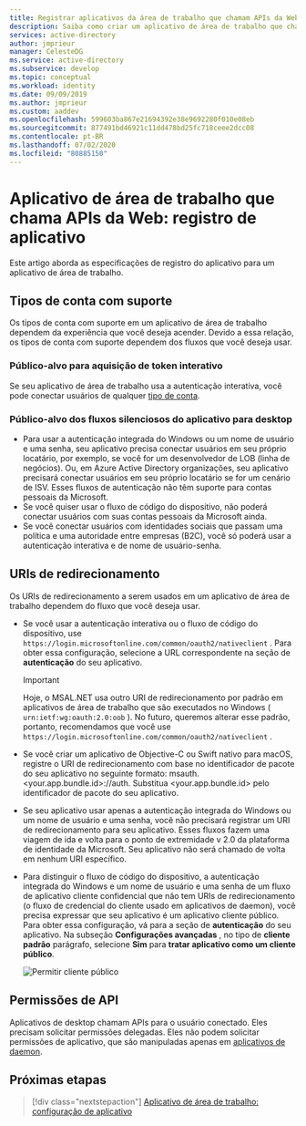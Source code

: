 ```yaml
---
title: Registrar aplicativos da área de trabalho que chamam APIs da Web-plataforma Microsoft Identity | Azure
description: Saiba como criar um aplicativo de área de trabalho que chama APIs da Web (registro de aplicativo)
services: active-directory
author: jmprieur
manager: CelesteDG
ms.service: active-directory
ms.subservice: develop
ms.topic: conceptual
ms.workload: identity
ms.date: 09/09/2019
ms.author: jmprieur
ms.custom: aaddev
ms.openlocfilehash: 599603ba867e21694392e38e9692280f010e08eb
ms.sourcegitcommit: 877491bd46921c11dd478bd25fc718ceee2dcc08
ms.contentlocale: pt-BR
ms.lasthandoff: 07/02/2020
ms.locfileid: "80885150"
---
```

# <a name="desktop-app-that-calls-web-apis-app-registration"></a>Aplicativo de área de trabalho que chama APIs da Web: registro de aplicativo

Este artigo aborda as especificações de registro do aplicativo para um aplicativo de área de trabalho.

## <a name="supported-account-types"></a>Tipos de conta com suporte

Os tipos de conta com suporte em um aplicativo de área de trabalho dependem da experiência que você deseja acender. Devido a essa relação, os tipos de conta com suporte dependem dos fluxos que você deseja usar.

### <a name="audience-for-interactive-token-acquisition"></a>Público-alvo para aquisição de token interativo

Se seu aplicativo de área de trabalho usa a autenticação interativa, você pode conectar usuários de qualquer [tipo de conta](quickstart-register-app.md#register-a-new-application-using-the-azure-portal).

### <a name="audience-for-desktop-app-silent-flows"></a>Público-alvo dos fluxos silenciosos do aplicativo para desktop

- Para usar a autenticação integrada do Windows ou um nome de usuário e uma senha, seu aplicativo precisa conectar usuários em seu próprio locatário, por exemplo, se você for um desenvolvedor de LOB (linha de negócios). Ou, em Azure Active Directory organizações, seu aplicativo precisará conectar usuários em seu próprio locatário se for um cenário de ISV. Esses fluxos de autenticação não têm suporte para contas pessoais da Microsoft.
- Se você quiser usar o fluxo de código do dispositivo, não poderá conectar usuários com suas contas pessoais da Microsoft ainda.
- Se você conectar usuários com identidades sociais que passam uma política e uma autoridade entre empresas (B2C), você só poderá usar a autenticação interativa e de nome de usuário-senha.

## <a name="redirect-uris"></a>URIs de redirecionamento

Os URIs de redirecionamento a serem usados em um aplicativo de área de trabalho dependem do fluxo que você deseja usar.

- Se você usar a autenticação interativa ou o fluxo de código do dispositivo, use `https://login.microsoftonline.com/common/oauth2/nativeclient` . Para obter essa configuração, selecione a URL correspondente na seção de **autenticação** do seu aplicativo.
  
  > [!IMPORTANT]
  > Hoje, o MSAL.NET usa outro URI de redirecionamento por padrão em aplicativos de área de trabalho que são executados no Windows ( `urn:ietf:wg:oauth:2.0:oob` ). No futuro, queremos alterar esse padrão, portanto, recomendamos que você use `https://login.microsoftonline.com/common/oauth2/nativeclient` .

- Se você criar um aplicativo de Objective-C ou Swift nativo para macOS, registre o URI de redirecionamento com base no identificador de pacote do seu aplicativo no seguinte formato: msauth. <your.app.bundle.id>://auth. Substitua <your.app.bundle.id> pelo identificador de pacote do seu aplicativo.
- Se seu aplicativo usar apenas a autenticação integrada do Windows ou um nome de usuário e uma senha, você não precisará registrar um URI de redirecionamento para seu aplicativo. Esses fluxos fazem uma viagem de ida e volta para o ponto de extremidade v 2.0 da plataforma de identidade da Microsoft. Seu aplicativo não será chamado de volta em nenhum URI específico.
- Para distinguir o fluxo de código do dispositivo, a autenticação integrada do Windows e um nome de usuário e uma senha de um fluxo de aplicativo cliente confidencial que não tem URIs de redirecionamento (o fluxo de credencial do cliente usado em aplicativos de daemon), você precisa expressar que seu aplicativo é um aplicativo cliente público. Para obter essa configuração, vá para a seção de **autenticação** do seu aplicativo. Na subseção **Configurações avançadas** , no tipo de **cliente padrão** parágrafo, selecione **Sim** para **tratar aplicativo como um cliente público**.

  ![Permitir cliente público](media/scenarios/default-client-type.png)

## <a name="api-permissions"></a>Permissões de API

Aplicativos de desktop chamam APIs para o usuário conectado. Eles precisam solicitar permissões delegadas. Eles não podem solicitar permissões de aplicativo, que são manipuladas apenas em [aplicativos de daemon](scenario-daemon-overview.md).

## <a name="next-steps"></a>Próximas etapas

> [!div class="nextstepaction"]
> [Aplicativo de área de trabalho: configuração de aplicativo](scenario-desktop-app-configuration.md)
